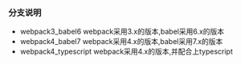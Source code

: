 ### 分支说明
- webpack3_babel6   webpack采用3.x的版本,babel采用6.x的版本
- webpack4_babel7    webpack采用4.x的版本,babel采用7.x的版本
- webpack4_typescript webpack采用4.x的版本,并配合上typescript
